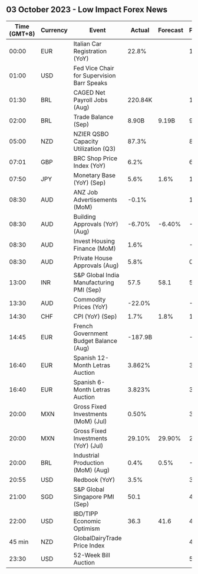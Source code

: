 ## 03 October 2023 - Low Impact Forex News

| Time (GMT+8) | Currency | Event | Actual | Forecast | Previous |
|------|----------|-------|--------|----------|----------|
| 00:00 | EUR | Italian Car Registration (YoY) | 22.8% |  | 11.9% |
| 01:00 | USD | Fed Vice Chair for Supervision Barr Speaks |  |  |  |
| 01:30 | BRL | CAGED Net Payroll Jobs (Aug) | 220.84K |  | 142.70K |
| 02:00 | BRL | Trade Balance (Sep) | 8.90B | 9.19B | 9.77B |
| 05:00 | NZD | NZIER QSBO Capacity Utilization (Q3) | 87.3% |  | 81.7% |
| 07:01 | GBP | BRC Shop Price Index (YoY) | 6.2% |  | 6.9% |
| 07:50 | JPY | Monetary Base (YoY) (Sep) | 5.6% | 1.6% | 1.1% |
| 08:30 | AUD | ANZ Job Advertisements (MoM) | -0.1% |  | 1.7% |
| 08:30 | AUD | Building Approvals (YoY) (Aug) | -6.70% | -6.40% | -7.00% |
| 08:30 | AUD | Invest Housing Finance (MoM) | 1.6% |  | -0.3% |
| 08:30 | AUD | Private House Approvals (Aug) | 5.8% |  | 0.4% |
| 13:00 | INR | S&P Global India Manufacturing PMI (Sep) | 57.5 | 58.1 | 58.6 |
| 13:30 | AUD | Commodity Prices (YoY) | -22.0% |  | -22.9% |
| 14:30 | CHF | CPI (YoY) (Sep) | 1.7% | 1.8% | 1.6% |
| 14:45 | EUR | French Government Budget Balance (Aug) | -187.9B |  | -169.0B |
| 16:40 | EUR | Spanish 12-Month Letras Auction | 3.862% |  | 3.670% |
| 16:40 | EUR | Spanish 6-Month Letras Auction | 3.823% |  | 3.654% |
| 20:00 | MXN | Gross Fixed Investments (MoM) (Jul) | 0.50% |  | 3.10% |
| 20:00 | MXN | Gross Fixed Investments (YoY) (Jul) | 29.10% | 29.90% | 28.80% |
| 20:00 | BRL | Industrial Production (MoM) (Aug) | 0.4% | 0.5% | -0.6% |
| 20:55 | USD | Redbook (YoY) | 3.5% |  | 3.8% |
| 21:00 | SGD | S&P Global Singapore PMI (Sep) | 50.1 |  | 49.9 |
| 22:00 | USD | IBD/TIPP Economic Optimism | 36.3 | 41.6 | 43.2 |
| 45 min | NZD | GlobalDairyTrade Price Index |  |  | 4.6% |
| 23:30 | USD | 52-Week Bill Auction |  |  | 5.120% |
